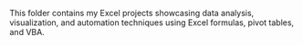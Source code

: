 This folder contains my Excel projects showcasing data analysis, visualization, and automation techniques using Excel formulas, pivot tables, and VBA.
